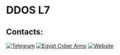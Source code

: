 # DDOS L7








## Contacts:
[![Telegram](https://img.shields.io/badge/-Telegram-blue)](https://telegram.me/HORS_VIP)
[![Egypt Cyber Army](https://img.shields.io/badge/-Telegram-blue)](https://t.me/EGY_CYBER_ARMY)
[![Website](https://img.shields.io/website)](https://drsinaway.com)
